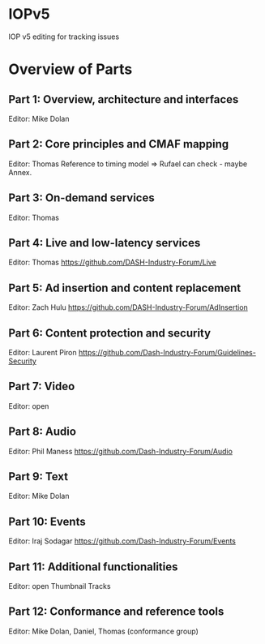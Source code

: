 # IOPv5
IOP v5 editing for tracking issues

# Overview of Parts
## Part 1: Overview, architecture and interfaces
Editor: Mike Dolan
## Part 2: Core principles and CMAF mapping
Editor: Thomas
Reference to timing model => Rufael can check - maybe Annex.
## Part 3: On-demand services
Editor: Thomas
## Part 4: Live and low-latency services
Editor: Thomas
https://github.com/DASH-Industry-Forum/Live
## Part 5: Ad insertion and content replacement
Editor: Zach Hulu
https://github.com/DASH-Industry-Forum/AdInsertion
## Part 6: Content protection and security
Editor: Laurent Piron
https://github.com/Dash-Industry-Forum/Guidelines-Security
## Part 7: Video
Editor: open
## Part 8: Audio
Editor: Phil Maness
https://github.com/Dash-Industry-Forum/Audio
## Part 9: Text
Editor: Mike Dolan
## Part 10: Events
Editor: Iraj Sodagar
https://github.com/Dash-Industry-Forum/Events
## Part 11: Additional functionalities
Editor: open
Thumbnail Tracks
## Part 12: Conformance and reference tools
Editor: Mike Dolan, Daniel, Thomas (conformance group)
